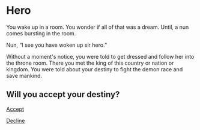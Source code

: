# Hero
You wake up in a room. You wonder if all of that was a dream. Until, a nun comes bursting in the room.  
  
Nun, “I see you have woken up sir hero.”
  
Without a moment's notice, you were told to get dressed and follow her into the throne room. There you met the king of this country or nation or kingdom. You were told about your destiny to fight the demon race and save mankind.


  
Will you accept your destiny?  
--- 



[Accept](savior.md)  

[Decline](mercenary.md)  